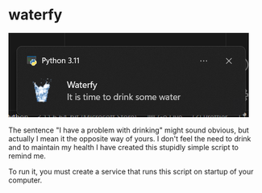 # waterfy

![sample_notification](notification.png)

The sentence "I have a problem with drinking" might sound obvious, but actually I mean it the opposite way of yours. I don't feel the need to drink and to maintain my health I have created this stupidly simple script to remind me. 

To run it, you must create a service that runs this script on startup of your computer. 
